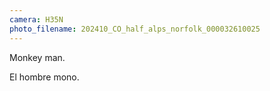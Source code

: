 ```yaml
---
camera: H35N
photo_filename: 202410_CO_half_alps_norfolk_000032610025
---
```


Monkey man.

El hombre mono.


